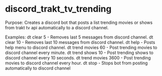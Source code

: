 # discord_trakt_tv_trending

Purpose:
Creates a discord bot that posts a list trending movies or shows from trakt tv api
automatically to a discord channel.

Examples:
dt clear 5 - Removes last 5 messages from discord channel.
dt clear 10 - Removes last 10 messages from discord channel.
dt help - Posts help menu to discord channel.
dt trend movies 60 - Post trending movies to discord channel every minute.
dt trend shows 10 - Post trending shows to discord channel every 10 seconds.
dt trend movies 3600 - Post trending movies to discord channel every hour.
dt stop - Stops bot from posting automatically to discord channel
